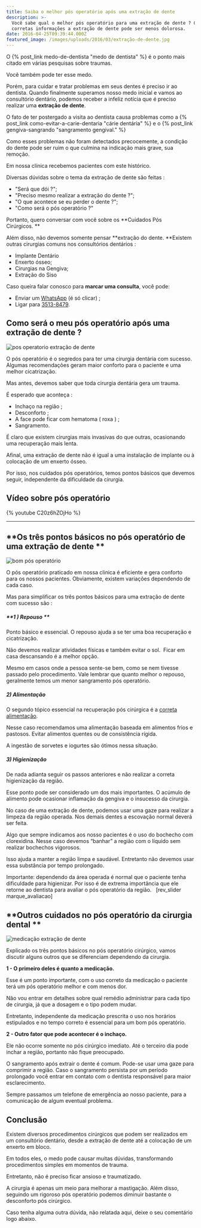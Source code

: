 ```yaml
---
title: Saiba o melhor pós operatório após uma extração de dente
description: >-
  Você sabe qual o melhor pós operatório para uma extração de dente ? Com as
  corretas informações a extração de dente pode ser menos dolorosa.
date: 2016-04-25T09:39:44.000Z
featured_image: /images/uploads/2016/03/extração-de-dente.jpg
---
```

O {% post_link medo-de-dentista "medo de dentista" %} é o ponto mais citado em várias pesquisas sobre traumas. 

Você também pode ter esse medo. 

Porém, para cuidar e tratar problemas em seus dentes é preciso ir ao dentista. Quando finalmente superamos nosso medo inicial e vamos ao consultório dentário, podemos receber a infeliz notícia que é preciso realizar uma **extração de dente**. 

O fato de ter postergado a visita ao dentista causa problemas como a {% post_link como-evitar-a-carie-dentaria "cárie dentária" %} e o {% post_link gengiva-sangrando "sangramento gengival." %}  

Como esses problemas não foram detectados precocemente, a condição do dente pode ser ruim o que culmina na indicação mais grave, sua remoção. 

Em nossa clínica recebemos pacientes com este histórico. 

Diversas dúvidas sobre o tema da extração de dente são feitas :

* "Será que dói ?";
* "Preciso mesmo realizar a extração do dente ?";
* "O que acontece se eu perder o dente ?";
* "Como será o pós operatório ?"

Portanto, quero conversar com você sobre os **Cuidados Pós Cirúrgicos. ** 

Além disso, não devemos somente pensar **extração do dente. **Existem outras cirurgias comuns nos consultórios dentários :

* Implante Dentário
* Enxerto ósseo;
* Cirurgias na Gengiva;
* Extração do Siso

Caso queira falar conosco para **marcar uma consulta**, você pode: 

* Enviar um [WhatsApp](https://api.whatsapp.com/send?phone=55021976637803) (é só clicar) ; 
* Ligar para [3513-8479](tel:2135138479).

## **Como será o meu pós operatório após uma extração de dente ?**

![pos operatorio extração de dente](/images/uploads/2016/03/pos-operatorio-extração-de-dente.jpg) 

O pós operatório é o segredos para ter uma cirurgia dentária com sucesso. Algumas recomendações geram maior conforto para o paciente e uma melhor cicatrização. 

Mas antes, devemos saber que toda cirurgia dentária gera um trauma. 

É esperado que aconteça :

* Inchaço na região ;
* Desconforto ;
* A face pode ficar com hematoma ( roxa ) ;
* Sangramento.

É claro que existem cirurgias mais invasivas do que outras, ocasionando uma recuperação mais lenta. 

Afinal, uma extração de dente não é igual a uma instalação de implante ou à colocação de um enxerto ósseo. 

Por isso, nos cuidados pós operatórios, temos pontos básicos que devemos seguir, independente da dificuldade da cirurgia.

## Vídeo sobre pós operatório 

{% youtube C20z6hZOjHo %}

---
## **Os três pontos básicos no pós operatório de uma extração de dente **

![bom pós operatório](/images/uploads/2016/03/bom-pós-operatório.jpg) 

O pós operatório praticado em nossa clinica é eficiente e gera conforto para os nossos pacientes. Obviamente, existem variações dependendo de cada caso. 

Mas para simplificar os três pontos básicos para uma extração de dente com sucesso são :

##### **1 ) Repouso **

Ponto básico e essencial. O repouso ajuda a se ter uma boa recuperação e cicatrização. 

Não devemos realizar atividades físicas e também evitar o sol.  Ficar em casa descansando é a melhor opção. 

Mesmo em casos onde a pessoa sente-se bem, como se nem tivesse passado pelo procedimento. Vale lembrar que quanto melhor o repouso, geralmente temos um menor sangramento pós operatório.

##### **2) Alimentação**

O segundo tópico essencial na recuperação pós cirúrgica é a [correta alimentação](https://pt.wikipedia.org/wiki/Alimentação_saudável). 

Nesse caso recomendamos uma alimentação baseada em alimentos frios e pastosos. Evitar alimentos quentes ou de consistência rígida. 

A ingestão de sorvetes e iogurtes são ótimos nessa situação.

##### **3) Higienização**

De nada adianta seguir os passos anteriores e não realizar a correta higienização da região. 

Esse ponto pode ser considerado um dos mais importantes. O acúmulo de alimento pode ocasionar inflamação da gengiva e o insucesso da cirurgia. 

No caso de uma extração de dente, podemos usar uma gaze para realizar a limpeza da região operada. Nos demais dentes a escovação normal deverá ser feita. 

Algo que sempre indicamos aos nosso pacientes é o uso do bochecho com clorexidina. Nesse caso devemos “banhar” a região com o líquido sem realizar bochechos vigorosos. 

Isso ajuda a manter a região limpa e saudável. Entretanto não devemos usar essa substância por tempo prolongado. 

Importante: dependendo da área operada é normal que o paciente tenha dificuldade para higienizar. Por isso é de extrema importância que ele retorne ao dentista para avaliar o pós operatório da região.   \[rev_slider marque_avaliacao]  

## **Outros cuidados no pós operatório da cirurgia dental **

![medicação extração de dente](/images/uploads/2016/03/medicação-extração-de-dente.jpg) 

Explicado os três pontos básicos no pós operatório cirúrgico, vamos discutir alguns outros que se diferenciam dependendo da cirurgia. 

**1 - O primeiro deles é quanto a medicação.** 

Esse é um ponto importante, com o uso correto da medicação o paciente terá um pós operatório melhor e com menos dor. 

Não vou entrar em detalhes sobre qual remédio administrar para cada tipo de cirurgia, já que a dosagem e o tipo podem mudar. 

Entretanto, independente da medicação prescrita o uso nos horários estipulados e no tempo correto é essencial para um bom pós operatório. 

**2 - Outro fator que pode acontecer é o inchaço.** 

Ele não ocorre somente no pós cirúrgico imediato. Até o terceiro dia pode inchar a região, portanto não fique preocupado. 

O sangramento após extrair o dente é comum. Pode-se usar uma gaze para comprimir a região. Caso o sangramento persista por um período prolongado você entrar em contato com o dentista responsável para maior esclarecimento. 

Sempre passamos um telefone de emergência ao nosso paciente, para a comunicação de algum eventual problema.

## **Conclusão**

Existem diversos procedimentos cirúrgicos que podem ser realizados em um consultório dentário, desde a extração de dente até a colocação de um enxerto em bloco. 

Em todos eles, o medo pode causar muitas dúvidas, transformando procedimentos simples em momentos de trauma. 

Entretanto, não é preciso ficar ansioso e traumatizado. 

A cirurgia é apenas um meio para melhorar a mastigação. Além disso, seguindo um rigoroso pós operatório podemos diminuir bastante o desconforto pós cirúrgico. 

Caso tenha alguma outra dúvida, não relatada aqui, deixe o seu comentário logo abaixo.
